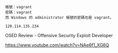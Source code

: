 
```
帳號：vagrant
密碼：vagrant
而 Windows 的 administrator 帳號的密碼也是 vagrant。

120.114.135.234
```


OSED Review - Offensive Security Exploit Developer

https://www.youtube.com/watch?v=NAe6f1_XG6Q
